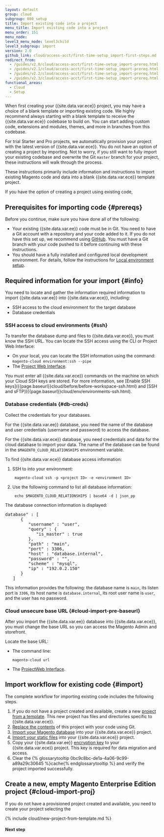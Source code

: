 ```yaml
---
layout: default
group: cloud
subgroup: 080_setup
title: Import existing code into a project
menu_title: Import existing code into a project
menu_order: 151
menu_node:
level3_menu_node: level3child
level3_subgroup: import
version: 2.0
github_link: cloud/access-acct/first-time-setup_import-first-steps.md
redirect_from:
  - /guides/v2.0/cloud/access-acct/first-time-setup_import-prereq.html
  - /guides/v2.1/cloud/access-acct/first-time-setup_import-prereq.html
  - /guides/v2.2/cloud/access-acct/first-time-setup_import-prereq.html
  - /guides/v2.3/cloud/access-acct/first-time-setup_import-prereq.html
functional_areas:
  - Cloud
  - Setup
---
```


When first creating your {{site.data.var.ece}} project, you may have a choice of a blank template or importing existing code. We highly recommend always starting with a blank template to receive the {{site.data.var.ece}} codebase to build on. You can start adding custom code, extensions and modules, themes, and more in branches from this codebase.

For trial Starter and Pro projects, we automatically provision your project with the latest version of {{site.data.var.ece}}. You do not have an option of creating a project by importing. Not to worry, if you still want to fully import your existing codebase and overwrite the Git `master` branch for your project, these instructions will walk through the process.

These instructions primarily include information and instructions to import existing Magento code and data into a blank {{site.data.var.ece}} template project.

If you have the option of creating a project using existing code,

## Prerequisites for importing code {#prereqs}
Before you continue, make sure you have done all of the following:

* Your existing {{site.data.var.ee}} code must be in Git. You need to have a Git account with a repository and your code added to it. If you do not have this set up, we recommend using [GitHub]({{page.baseurl}}cloud/project/project-integrate-github.html). You must have a Git branch with your code pushed to it before continuing with these instructions.
* You should have a fully installed and configured local development environment. For details, follow the instructions for [Local environment setup]({{page.baseurl}}cloud/access-acct/first-time-setup.html).

## Required information for your import {#info}
You need to locate and gather the information required information to import {{site.data.var.ee}} into {{site.data.var.ece}}, including:

* SSH access to the cloud environment for the target database
* Database credentials

### SSH access to cloud environments {#ssh}
To transfer the database dump and files to {{site.data.var.ece}}, you must know the SSH URL. You can locate the SSH access using the CLI or Project Web Interface:

* On your local, you can locate the SSH information using the command: `magento-cloud environment:ssh --pipe`
* The [Project Web Interface]({{page.baseurl}}cloud/project/project-webint-basic.html).

<div class="bs-callout bs-callout-info" id="info" markdown="1">
You must enter all {{site.data.var.ece}} commands on the machine on which your Cloud SSH keys are stored. For more information, see [Enable SSH keys]({{page.baseurl}}cloud/before/before-workspace-ssh.html) and [SSH and sFTP]({{page.baseurl}}cloud/env/environments-ssh.html).
</div>

### Database credentials {#db-creds}
Collect the credentials for your databases.

For the {{site.data.var.ee}} database, you need the name of the database and user credentials (username and password) to access the database.

For the {{site.data.var.ece}} database, you need credentials and data for the cloud database to import your data. The name of the database can be found in the `$MAGENTO_CLOUD_RELATIONSHIPS` environment variable.

To find {{site.data.var.ece}} database access information:

1. SSH to into your environment:

        magento-cloud ssh -p <project ID> -e <environment ID>
2. Use the following command to list all database information:

        echo $MAGENTO_CLOUD_RELATIONSHIPS | base64 -d | json_pp

The database connection information is displayed:

<pre class="no-copy">database" : [
      {
         "username" : "user",
         "query" : {
            "is_master" : true
         },
         "path" : "main",
         "port" : 3306,
         "host" : "database.internal",
         "password" : "",
         "scheme" : "mysql",
         "ip" : "192.0.2.150"
      }
   ]</pre>

This information provides the following: the database name is `main`, its listen port is `3306`, its host name is `database.internal`, its root user name is `user`, and the user has no password.

### Cloud unsecure base URL {#cloud-import-pre-baseurl}
After you import the {{site.data.var.ee}} database into {{site.data.var.ece}}, you must change the base URL so you can access the Magento Admin and storefront.

Locate the base URL:

*   The command line:

        magento-cloud url

*   The [ProjectWeb Interface]({{page.baseurl}}cloud/project/project-webint-basic.html).

## Import workflow for existing code {#import}
The complete workflow for importing existing code includes the following steps.

1.  If you do not have a project created and available, create a new [project from a template](#cloud-import-proj). This new project has files and directories specific to {{site.data.var.ece}}.
2.  [Replace the contents]({{page.baseurl}}cloud/access-acct/first-time-setup_import-import.html) of this project with your code using Git.
3.  [Import your Magento database]({{page.baseurl}}cloud/access-acct/first-time-setup_import-import.html#cloud-import-db) into your {{site.data.var.ece}} project.
4.  [Import your static files]({{page.baseurl}}cloud/access-acct/first-time-setup_import-import.html#cloud-import-media) into your {{site.data.var.ece}} project.
5.  Copy your {{site.data.var.ee}} [encryption key]({{page.baseurl}}cloud/access-acct/first-time-setup_import-import.html#cloud-import-key) to your {{site.data.var.ece}} project. This key is required for data migration and access.
6.  Clear the {% glossarytooltip 0bc9c8bc-de1a-4a06-9c99-a89a29c30645 %}cache{% endglossarytooltip %} and verify the project imported successfully.

## Create a new, empty Magento Enterprise Edition project {#cloud-import-proj}
If you do not have a provisioned project created and available, you need to create your project selecting the

{% include cloud/new-project-from-template.md %}

#### Next step
